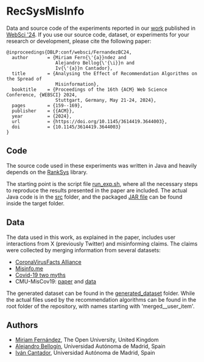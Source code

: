 # RecSysMisInfo

Data and source code of the experiments reported in our [work](https://dl.acm.org/doi/10.1145/3614419.3644003) published in [WebSci '24](https://websci24.org/).
If you use our source code, dataset, or experiments for your research or development, please cite the following paper:

```
@inproceedings{DBLP:conf/websci/FernandezBC24,
  author       = {Miriam Fern{\'{a}}ndez and
                  Alejandro Bellog{\'{\i}}n and
                  Iv{\'{a}}n Cantador},
  title        = {Analysing the Effect of Recommendation Algorithms on the Spread of
                  Misinformation},
  booktitle    = {Proceedings of the 16th {ACM} Web Science Conference, {WEBSCI} 2024,
                  Stuttgart, Germany, May 21-24, 2024},
  pages        = {159--169},
  publisher    = {{ACM}},
  year         = {2024},
  url          = {https://doi.org/10.1145/3614419.3644003},
  doi          = {10.1145/3614419.3644003}
}
```

## Code

The source code used in these experiments was written in Java and heavily depends on the [RankSys](https://github.com/RankSys/RankSys) library.

The starting point is the script file [run_exp.sh](./run_exp.sh), where all the necessary steps to reproduce the results presented in the paper are included. The actual Java code is in the [src](./src/) folder, and the packaged [JAR file](./target/CBRecSys-1.0-SNAPSHOT.jar) can be found inside the target folder.

## Data

The data used in this work, as explained in the paper, includes user interactions from X (previously Twitter) and misinforming claims. The claims were collected by merging information from several datasets:

* [CoronaVirusFacts Alliance](https://www.poynter.org/ifcn-covid-19-misinformation/)
* [Misinfo.me](https://oro.open.ac.uk/66341/)
* [Covid-19 two myths](https://doi.org/10.37016/mr-2020-37)
* CMU-MisCov19: [paper](https://arxiv.org/abs/2008.00791) and [data](https://zenodo.org/records/4024154)

The generated dataset can be found in the [generated_dataset](./generated_dataset/) folder. While the actual files used by the recommendation algorithms can be found in the root folder of the repository, with names starting with 'merged__user_item'. 

## Authors

* [Miriam Fernández](https://people.kmi.open.ac.uk/miriam-fernandez/), The Open University, United Kingdom
* [Alejandro Bellogín](https://abellogin.github.io/), Universidad Autónoma de Madrid, Spain
* [Iván Cantador](http://arantxa.ii.uam.es/~cantador/), Universidad Autónoma de Madrid, Spain
